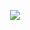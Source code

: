 <p align="center">
  <img src="https://open.kattis.com/images/site-logo?v=0a3f6018aacf449381741e45cf0ff6ba"/>
</p>

